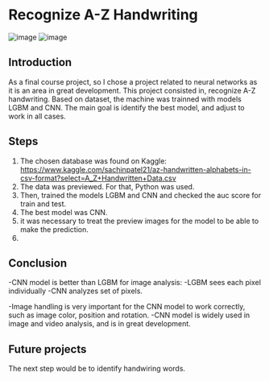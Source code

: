 # Recognize A-Z Handwriting
![image](https://user-images.githubusercontent.com/87701461/136596606-f5997149-6f1e-40d1-93af-4e4795b41c35.png)
![image](https://user-images.githubusercontent.com/87701461/136596622-222573fa-6d66-4187-bd03-00bb7e4c00b1.png)


## Introduction

As a final course project, so I chose a project related to neural networks as it is an area in great development.
This project consisted in, recognize A-Z handwriting. Based on dataset, the machine was trainned with models LGBM and CNN.
The main goal is identify the best model, and adjust to work in all cases.

## Steps
1. The chosen database was found on Kaggle: https://www.kaggle.com/sachinpatel21/az-handwritten-alphabets-in-csv-format?select=A_Z+Handwritten+Data.csv
2. The data was previewed. For that, Python was used.
3. Then, trained the models LGBM and CNN and checked the auc score for train and test. 
4. The best model was CNN.
5. it was necessary to treat the preview images for the model to be able to make the prediction.
6. 
## Conclusion

-CNN model is better than LGBM for image analysis:
 -LGBM sees each pixel individually
 -CNN analyzes set of pixels.
 
-Image handling is very important for the CNN model to work correctly, such as image color, position and rotation.
-CNN model is widely used in image and video analysis, and is in great development.

## Future projects
The next step would be to identify handwiring words.

